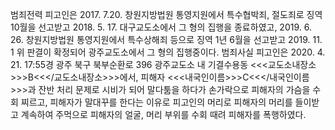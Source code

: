 범죄전력
피고인은 2017. 7.20. 창원지방법원 통영지원에서 특수협박죄, 절도죄로 징역 10월을 선고받고 2018. 5. 17. 대구교도소에서 그 형의 집행을 종료하였고, 2019. 6. 26. 창원지방법원 통영지원에서 특수상해죄 등으로 징역 1년 6월을 선고받고 2019. 11. 1 위 판결이 확정되어 광주교도소에서 그 형의 집행중이다.
범죄사실
피고인은 2020. 4. 21. 17:55경 광주 북구 북부순환로 396 광주교도소 내 기결수용동 <<<교도소내장소>>>B<<</교도소내장소>>>에서, 피해자 <<<내국인이름>>>C<<</내국인이름>>>과 잔반 처리 문제로 시비가 되어 말다툼을 하다가 손가락으로 피해자의 가슴을 수회 찌르고, 피해자가 말대꾸를 한다는 이유로 피고인의 머리로 피해자의 머리를 들이받고 계속하여 주먹으로 피해자의 얼굴, 머리 부위를 수회 때려 피해자를 폭행하였다.